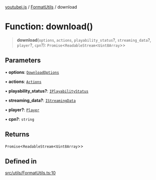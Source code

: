 [youtubei.js](../../../README.md) / [FormatUtils](../README.md) / download

# Function: download()

> **download**(`options`, `actions`, `playability_status`?, `streaming_data`?, `player`?, `cpn`?): `Promise`\<`ReadableStream`\<`Uint8Array`\>\>

## Parameters

• **options**: [`DownloadOptions`](../../Types/interfaces/DownloadOptions.md)

• **actions**: [`Actions`](../../../classes/Actions.md)

• **playability\_status?**: [`IPlayabilityStatus`](../../APIResponseTypes/interfaces/IPlayabilityStatus.md)

• **streaming\_data?**: [`IStreamingData`](../../APIResponseTypes/interfaces/IStreamingData.md)

• **player?**: [`Player`](../../../classes/Player.md)

• **cpn?**: `string`

## Returns

`Promise`\<`ReadableStream`\<`Uint8Array`\>\>

## Defined in

[src/utils/FormatUtils.ts:10](https://github.com/LuanRT/YouTube.js/blob/eb21af33db708f0355f4fb15881f5d4fabc7b06c/src/utils/FormatUtils.ts#L10)
